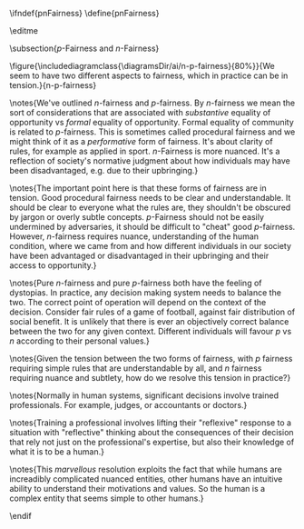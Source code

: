 \ifndef{pnFairness}
\define{pnFairness}

\editme

\subsection{$p$-Fairness and $n$-Fairness}

\figure{\includediagramclass{\diagramsDir/ai/n-p-fairness}{80%}}{We seem to have two different aspects to fairness, which in practice can be in tension.}{n-p-fairness}

\notes{We've outlined $n$-fairness and $p$-fairness. By $n$-fairness we mean the sort of considerations that are associated with *substantive* equality of opportunity vs *formal* equality of opportunity. Formal equality of community is related to $p$-fairness. This is sometimes called procedural fairness and we might think of it as a *performative* form of fairness. It's about clarity of rules, for example as applied in sport. $n$-Fairness is more nuanced. It's a reflection of society's normative judgment about how individuals may have been disadvantaged, e.g. due to their upbringing.}

\notes{The important point here is that these forms of fairness are in tension. Good procedural fairness needs to be clear and understandable. It should be clear to everyone what the rules are, they shouldn't be obscured by jargon or overly subtle concepts. $p$-Fairness should not be easily undermined by adversaries, it should be difficult to "cheat" good $p$-fairness. However, $n$-fairness requires nuance, understanding of the human condition, where we came from and how different individuals in our society have been advantaged or disadvantaged in their upbringing and their access to opportunity.}

\notes{Pure $n$-fairness and pure $p$-fairness both have the feeling of dystopias. In practice, any decision making system needs to balance the two. The correct point of operation will depend on the context of the decision. Consider fair rules of a game of football, against fair distribution of social benefit. It is unlikely that there is ever an objectively correct balance between the two for any given context. Different individuals will favour $p$ vs $n$ according to their personal values.}

\notes{Given the tension between the two forms of fairness, with $p$ fairness requiring simple rules that are understandable by all, and $n$ fairness requiring nuance and subtlety, how do we resolve this tension in practice?}

\notes{Normally in human systems, significant decisions involve trained professionals. For example, judges, or accountants or doctors.}

\notes{Training a professional involves lifting their "reflexive" response to a situation with "reflective" thinking about the consequences of their decision that rely not just on the professional's expertise, but also their knowledge of what it is to be a human.}

\notes{This *marvellous* resolution exploits the fact that while humans are increadibly complicated nuanced entities, other humans have an intuitive ability to understand their motivations and values. So the human is a complex entity that seems simple to other humans.}

\endif
